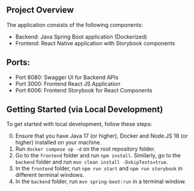 ## Project Overview

The application consists of the following components:
- Backend: Java Spring Boot application (Dockerized)
- Frontend: React Native application with Storybook components

## Ports:
   - Port 8080: Swagger UI for Backend APIs
   - Port 3000: Frontend React JS Application
   - Port 6006: Frontend Storybook for React Components

## Getting Started (via Local Development)

To get started with local development, follow these steps:

0. Ensure that you have Java 17 (or higher), Docker and Node.JS 18 (or higher) installed on your machine.
1. Run `docker compose up -d` on the root repository folder.
2. Go to the `frontend` folder and run `npm install`. Similarly, go to the `backend` folder and run `mvn clean install -DskipTests=true`.
3. In the `frontend` folder, run `npm run start` and `npm run storybook` in different terminal windows.
4. In the `backend` folder, run `mvn spring-boot:run` in a terminal window.

